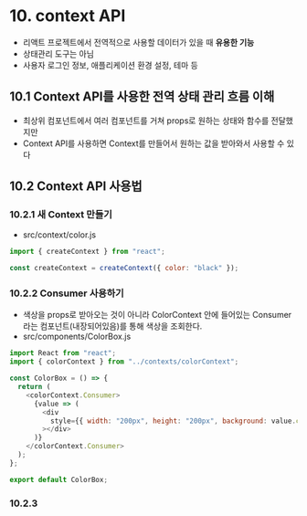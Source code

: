 # 10. context API

- 리액트 프로젝트에서 전역적으로 사용할 데이터가 있을 때 **유용한 기능**
- 상태관리 도구는 아님
- 사용자 로그인 정보, 애플리케이션 환경 설정, 테마 등

## 10.1 Context API를 사용한 전역 상태 관리 흐름 이해

- 최상위 컴포넌트에서 여러 컴포넌트를 거쳐 props로 원하는 상태와 함수를 전달했지만
- Context API를 사용하면 Context를 만들어서 원하는 값을 받아와서 사용할 수 있다

## 10.2 Context API 사용법

### 10.2.1 새 Context 만들기

- src/context/color.js

```js
import { createContext } from "react";

const createContext = createContext({ color: "black" });
```

### 10.2.2 Consumer 사용하기

- 색상을 props로 받아오는 것이 아니라 ColorContext 안에 들어있는 Consumer라는 컴포넌트(내장되어있음)를 통해 색상을 조회한다.
- src/components/ColorBox.js

```js
import React from "react";
import { colorContext } from "../contexts/colorContext";

const ColorBox = () => {
  return (
    <colorContext.Consumer>
      {value => (
        <div
          style={{ width: "200px", height: "200px", background: value.color }}
        ></div>
      )}
    </colorContext.Consumer>
  );
};

export default ColorBox;
```

### 10.2.3
